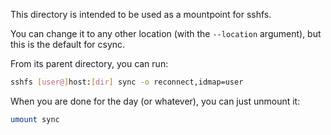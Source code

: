 This directory is intended to be used as a mountpoint for sshfs.

You can change it to any other location (with the `--location`
argument), but this is the default for csync.

From its parent directory, you can run:

```sh
sshfs [user@]host:[dir] sync -o reconnect,idmap=user
```

When you are done for the day (or whatever), you can just unmount it:

```sh
umount sync
```
